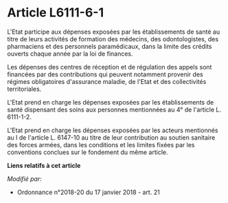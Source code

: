 # Article L6111-6-1

L'Etat participe aux dépenses exposées par les établissements de santé au titre de leurs activités de formation des médecins,
des odontologistes, des pharmaciens et des personnels paramédicaux, dans la limite des crédits ouverts chaque année par la
loi de finances.

Les dépenses des centres de réception et de régulation des appels sont financées par des contributions qui peuvent notamment
provenir des régimes obligatoires d'assurance maladie, de l'Etat et des collectivités territoriales.

L'Etat prend en charge les dépenses exposées par les établissements de santé dispensant des soins aux personnes mentionnées
au 4° de l'article L. 6111-1-2.

L'Etat prend en charge les dépenses exposées par les acteurs mentionnés au I de l'article L. 6147-10 au titre de leur
contribution au soutien sanitaire des forces armées, dans les conditions et les limites fixées par les conventions conclues
sur le fondement du même article.

**Liens relatifs à cet article**

_Modifié par_:

  - Ordonnance n°2018-20 du 17 janvier 2018 - art. 21
